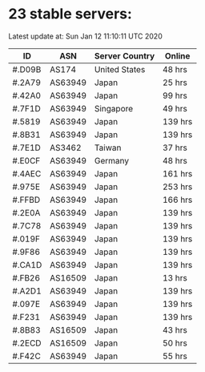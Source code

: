 # 23 stable servers:

Latest update at: Sun Jan 12 11:10:11 UTC 2020

| ID | ASN | Server Country | Online |
| -- | --- | -------------- | ------ |
| #.D09B | AS174 | United States | 48 hrs |
| #.2A79 | AS63949 | Japan | 25 hrs |
| #.42A0 | AS63949 | Japan | 99 hrs |
| #.7F1D | AS63949 | Singapore | 49 hrs |
| #.5819 | AS63949 | Japan | 139 hrs |
| #.8B31 | AS63949 | Japan | 139 hrs |
| #.7E1D | AS3462 | Taiwan | 37 hrs |
| #.E0CF | AS63949 | Germany | 48 hrs |
| #.4AEC | AS63949 | Japan | 161 hrs |
| #.975E | AS63949 | Japan | 253 hrs |
| #.FFBD | AS63949 | Japan | 166 hrs |
| #.2E0A | AS63949 | Japan | 139 hrs |
| #.7C78 | AS63949 | Japan | 139 hrs |
| #.019F | AS63949 | Japan | 139 hrs |
| #.9F86 | AS63949 | Japan | 139 hrs |
| #.CA1D | AS63949 | Japan | 139 hrs |
| #.FB26 | AS16509 | Japan | 13 hrs |
| #.A2D1 | AS63949 | Japan | 139 hrs |
| #.097E | AS63949 | Japan | 139 hrs |
| #.F231 | AS63949 | Japan | 139 hrs |
| #.8B83 | AS16509 | Japan | 43 hrs |
| #.2ECD | AS16509 | Japan | 50 hrs |
| #.F42C | AS63949 | Japan | 55 hrs |

